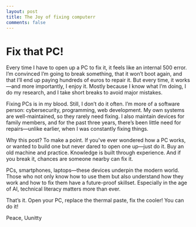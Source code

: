```yaml
---
layout: post
title: The Joy of fixing computerr
comments: false
---
```


# Fix that PC!

Every time I have to open up a PC to fix it, it feels like an internal 500 error. I’m convinced I’m going to break something, that it won’t boot again, and that I’ll end up paying hundreds of euros to repair it. But every time, it works—and more importantly, I enjoy it. Mostly because I know what I’m doing, I do my research, and I take short breaks to avoid major mistakes.

Fixing PCs is in my blood. Still, I don’t do it often. I’m more of a software person: cybersecurity, programming, web development. My own systems are well-maintained, so they rarely need fixing. I also maintain devices for family members, and for the past three years, there’s been little need for repairs—unlike earlier, when I was constantly fixing things.

Why this post? To make a point. If you've ever wondered how a PC works, or wanted to build one but never dared to open one up—just do it. Buy an old machine and practice. Knowledge is built through experience. And if you break it, chances are someone nearby can fix it.

PCs, smartphones, laptops—these devices underpin the modern world. Those who not only know how to use them but also understand how they work and how to fix them have a future-proof skillset. Especially in the age of AI, technical literacy matters more than ever.

That’s it. Open your PC, replace the thermal paste, fix the cooler! You can do it!


Peace,
Uunitty